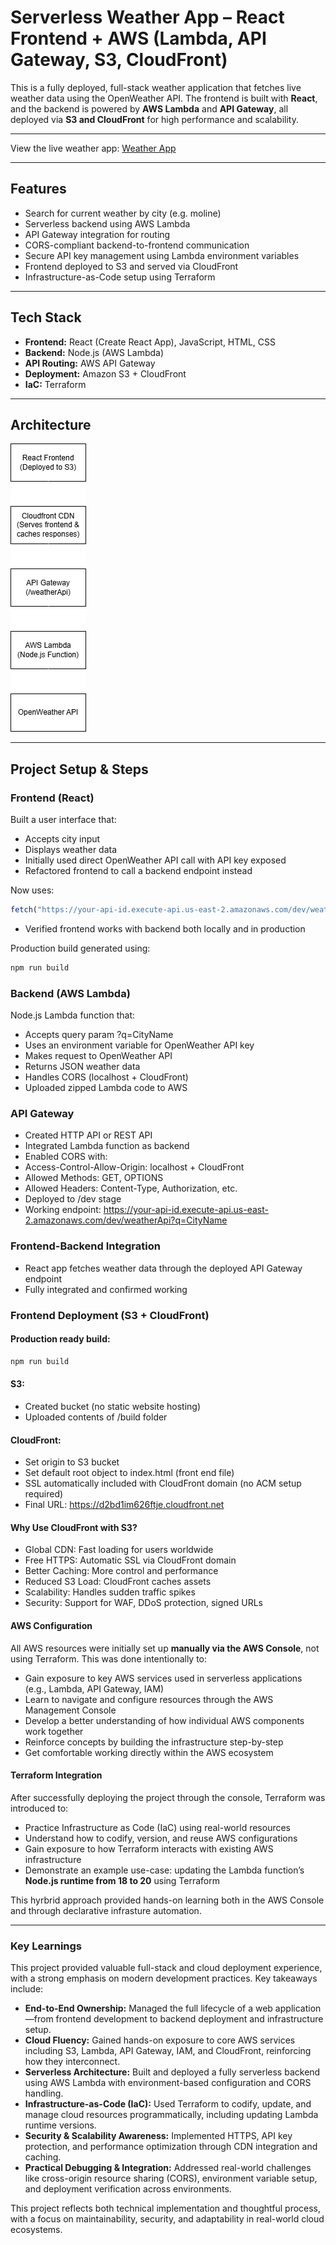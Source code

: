 # Serverless Weather App – React Frontend + AWS (Lambda, API Gateway, S3, CloudFront)

This is a fully deployed, full-stack weather application that fetches live weather data using the OpenWeather API. The frontend is built with **React**, and the backend is powered by **AWS Lambda** and **API Gateway**, all deployed via **S3 and CloudFront** for high performance and scalability.

---

View the live weather app: [Weather App](https://d2bd1im626ftje.cloudfront.net/)

---

## Features

- Search for current weather by city (e.g. moline)
- Serverless backend using AWS Lambda
- API Gateway integration for routing
- CORS-compliant backend-to-frontend communication
- Secure API key management using Lambda environment variables
- Frontend deployed to S3 and served via CloudFront
- Infrastructure-as-Code setup using Terraform

---

## Tech Stack

- **Frontend:** React (Create React App), JavaScript, HTML, CSS
- **Backend:** Node.js (AWS Lambda)
- **API Routing:** AWS API Gateway
- **Deployment:** Amazon S3 + CloudFront
- **IaC:** Terraform

---

## Architecture

![Architecture Diagram](https://github.com/aclaycode/weather_app_full_stack/blob/2e28a184830a4886f5bb934e886ff588f7991988/diagram/Weather_App_Architecture_Diagram.png)

---

## Project Setup & Steps

### Frontend (React)

Built a user interface that:
- Accepts city input
- Displays weather data
- Initially used direct OpenWeather API call with API key exposed
- Refactored frontend to call a backend endpoint instead

Now uses:
```js
fetch("https://your-api-id.execute-api.us-east-2.amazonaws.com/dev/weatherApi?q=Chicago")
```

- Verified frontend works with backend both locally and in production

Production build generated using:
```bash
npm run build
```

### Backend (AWS Lambda)
Node.js Lambda function that:
- Accepts query param ?q=CityName
- Uses an environment variable for OpenWeather API key
- Makes request to OpenWeather API
- Returns JSON weather data
- Handles CORS (localhost + CloudFront)
- Uploaded zipped Lambda code to AWS

### API Gateway
- Created HTTP API or REST API
- Integrated Lambda function as backend
- Enabled CORS with:
- Access-Control-Allow-Origin: localhost + CloudFront
- Allowed Methods: GET, OPTIONS
- Allowed Headers: Content-Type, Authorization, etc.
- Deployed to /dev stage
- Working endpoint: https://your-api-id.execute-api.us-east-2.amazonaws.com/dev/weatherApi?q=CityName

### Frontend-Backend Integration
- React app fetches weather data through the deployed API Gateway endpoint
- Fully integrated and confirmed working

### Frontend Deployment (S3 + CloudFront)

#### Production ready build:
```bash
npm run build
```

#### S3:
- Created bucket (no static website hosting)
- Uploaded contents of /build folder

#### CloudFront:
- Set origin to S3 bucket
- Set default root object to index.html (front end file)
- SSL automatically included with CloudFront domain (no ACM setup required)
- Final URL: https://d2bd1im626ftje.cloudfront.net

#### Why Use CloudFront with S3?
- Global CDN: Fast loading for users worldwide
- Free HTTPS: Automatic SSL via CloudFront domain
- Better Caching: More control and performance
- Reduced S3 Load: CloudFront caches assets
- Scalability: Handles sudden traffic spikes
- Security: Support for WAF, DDoS protection, signed URLs

#### AWS Configuration

All AWS resources were initially set up **manually via the AWS Console**, not using Terraform. This was done intentionally to:

- Gain exposure to key AWS services used in serverless applications (e.g., Lambda, API Gateway, IAM)
- Learn to navigate and configure resources through the AWS Management Console
- Develop a better understanding of how individual AWS components work together
- Reinforce concepts by building the infrastructure step-by-step
- Get comfortable working directly within the AWS ecosystem

#### Terraform Integration

After successfully deploying the project through the console, Terraform was introduced to:

- Practice Infrastructure as Code (IaC) using real-world resources
- Understand how to codify, version, and reuse AWS configurations
- Gain exposure to how Terraform interacts with existing AWS infrastructure
- Demonstrate an example use-case: updating the Lambda function’s **Node.js runtime from 18 to 20** using Terraform

This hyrbrid approach provided hands-on learning both in the AWS Console and through declarative infrasture automation.

---
### Key Learnings

This project provided valuable full-stack and cloud deployment experience, with a strong emphasis on modern development practices. Key takeaways include:

- **End-to-End Ownership:** Managed the full lifecycle of a web application—from frontend development to backend deployment and infrastructure setup.
- **Cloud Fluency:** Gained hands-on exposure to core AWS services including S3, Lambda, API Gateway, IAM, and CloudFront, reinforcing how they interconnect.
- **Serverless Architecture:** Built and deployed a fully serverless backend using AWS Lambda with environment-based configuration and CORS handling.
- **Infrastructure-as-Code (IaC):** Used Terraform to codify, update, and manage cloud resources programmatically, including updating Lambda runtime versions.
- **Security & Scalability Awareness:** Implemented HTTPS, API key protection, and performance optimization through CDN integration and caching.
- **Practical Debugging & Integration:** Addressed real-world challenges like cross-origin resource sharing (CORS), environment variable setup, and deployment verification across environments.

This project reflects both technical implementation and thoughtful process, with a focus on maintainability, security, and adaptability in real-world cloud ecosystems.
